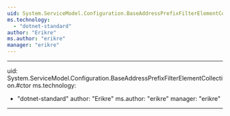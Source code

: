 ```yaml
---
uid: System.ServiceModel.Configuration.BaseAddressPrefixFilterElementCollection
ms.technology: 
  - "dotnet-standard"
author: "Erikre"
ms.author: "erikre"
manager: "erikre"
---
```


---
uid: System.ServiceModel.Configuration.BaseAddressPrefixFilterElementCollection.#ctor
ms.technology: 
  - "dotnet-standard"
author: "Erikre"
ms.author: "erikre"
manager: "erikre"
---
